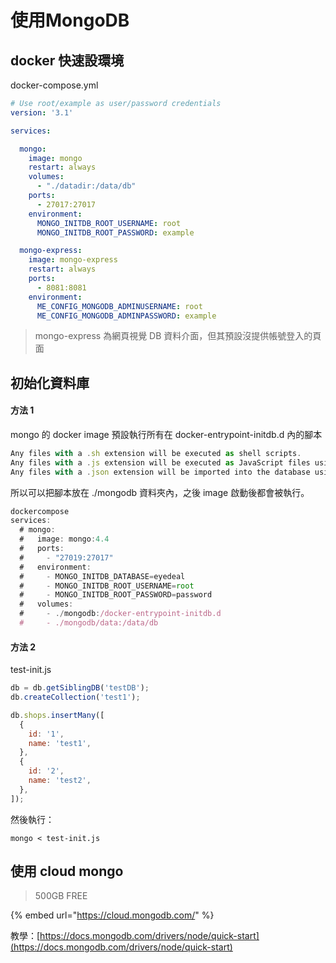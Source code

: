 # 使用MongoDB

## docker 快速設環境

docker-compose.yml

```yaml
# Use root/example as user/password credentials
version: '3.1'

services:

  mongo:
    image: mongo
    restart: always
    volumes:
      - "./datadir:/data/db"
    ports:
      - 27017:27017
    environment:
      MONGO_INITDB_ROOT_USERNAME: root
      MONGO_INITDB_ROOT_PASSWORD: example

  mongo-express:
    image: mongo-express
    restart: always
    ports:
      - 8081:8081
    environment:
      ME_CONFIG_MONGODB_ADMINUSERNAME: root
      ME_CONFIG_MONGODB_ADMINPASSWORD: example
```

> mongo-express 為網頁視覺 DB 資料介面，但其預設沒提供帳號登入的頁面

## 初始化資料庫

#### 方法 1

mongo 的 docker image 預設執行所有在 docker-entrypoint-initdb.d 內的腳本

```javascript
Any files with a .sh extension will be executed as shell scripts.
Any files with a .js extension will be executed as JavaScript files using the MongoDB shell.
Any files with a .json extension will be imported into the database using mongoimport.
```

所以可以把腳本放在 ./mongodb 資料夾內，之後 image 啟動後都會被執行。

```javascript
dockercompose
services:
  # mongo:
  #   image: mongo:4.4
  #   ports:
  #     - "27019:27017"
  #   environment:
  #     - MONGO_INITDB_DATABASE=eyedeal
  #     - MONGO_INITDB_ROOT_USERNAME=root
  #     - MONGO_INITDB_ROOT_PASSWORD=password
  #   volumes:
  #     - ./mongodb:/docker-entrypoint-initdb.d
  #     - ./mongodb/data:/data/db
```

#### 方法 2

test-init.js

```javascript
db = db.getSiblingDB('testDB');
db.createCollection('test1');

db.shops.insertMany([
  {
    id: '1',
    name: 'test1',
  },
  {
    id: '2',
    name: 'test2',
  },
]);
```

然後執行：

```
mongo < test-init.js
```

## 使用 cloud mongo

> 500GB FREE

{% embed url="https://cloud.mongodb.com/" %}

教學：[https://docs.mongodb.com/drivers/node/quick-start](https://docs.mongodb.com/drivers/node/quick-start)
